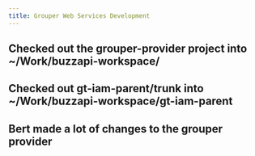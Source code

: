 ```yaml
---
title: Grouper Web Services Development
---
```


## Checked out the grouper-provider project into ~/Work/buzzapi-workspace/  

## Checked out gt-iam-parent/trunk into ~/Work/buzzapi-workspace/gt-iam-parent
## Bert made a lot of changes to the grouper provider
